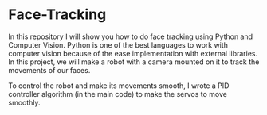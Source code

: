 # Face-Tracking
In this repository I will show you how to do face tracking using Python and Computer Vision. Python is one of the best languages to work with computer vision because of the ease implementation with external libraries. In this project, we will make a robot with a camera mounted on it to track the movements of our faces. 

To control the robot and make its movements smooth, I wrote a PID controller algorithm (in the main code) to make the servos to move smoothly.
